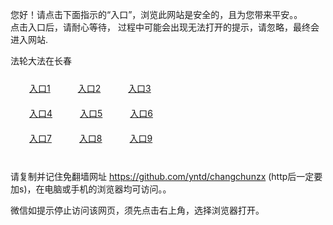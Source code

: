 您好！请点击下面指示的“入口”，浏览此网站是安全的，且为您带来平安。。 <br/>
点击入口后，请耐心等待， 过程中可能会出现无法打开的提示，请忽略，最终会进入网站. </br>

法轮大法在长春<br/>
<div style="padding:10px"><a style="margin:20px" target="_blank" href="https://d3ipnh9b0jyo82.cloudfront.net/2Qpsp?jkedv" id="ccLink1" rel="nofollow">入口1</a> <a target="_blank" style="margin:20px" href="https://d1s8qy0oz2f5xb.cloudfront.net/2Qpsp?abqyyu" id="ccLink2" rel="nofollow">入口2</a> <a style="margin:20px" target="_blank" href="https://d238hs9yui6w6s.cloudfront.net/2Qpsp?iqntdy" id="ccLink3" rel="nofollow">入口3</a></div>

<div style="padding:10px" ><a style="margin:20px" target="_blank" href="https://d3ipnh9b0jyo82.cloudfront.net/2Qpsp?jkedv" id="ccLink4" rel="nofollow">入口4</a> <a style="margin:20px" href="https://d1s8qy0oz2f5xb.cloudfront.net/2Qpsp?abqyyu" target="_blank" id="ccLink5" rel="nofollow">入口5</a> <a style="margin:20px" href="https://d238hs9yui6w6s.cloudfront.net/2Qpsp?iqntdy" target="_blank" id="ccLink6" rel="nofollow">入口6</a></div>

<div style="padding:10px"><a style="margin:20px" target="_blank" href="https://d3ipnh9b0jyo82.cloudfront.net/2Qpsp?jkedv" id="ccLink7" rel="nofollow">入口7</a> <a style="margin:20px" href="https://d1s8qy0oz2f5xb.cloudfront.net/2Qpsp?abqyyu" target="_blank" id="ccLink8" rel="nofollow">入口8</a> <a style="margin:20px" target="_blank" href="https://d238hs9yui6w6s.cloudfront.net/2Qpsp?iqntdy" id="ccLink9" rel="nofollow">入口9</a></div>

<br/>



请复制并记住免翻墙网址 https://github.com/yntd/changchunzx (http后一定要加s)，在电脑或手机的浏览器均可访问。。<br/>

微信如提示停止访问该网页，须先点击右上角，选择浏览器打开。
